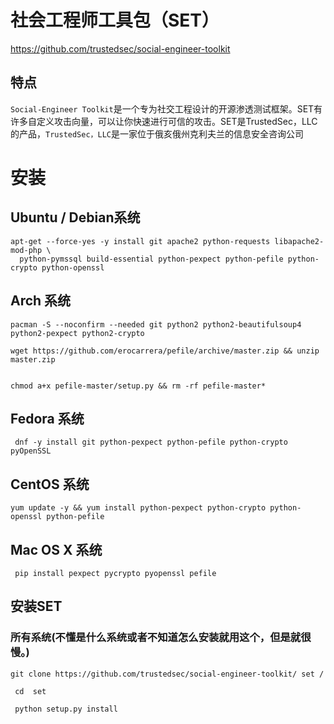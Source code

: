 # 社会工程师工具包（SET）

 https://github.com/trustedsec/social-engineer-toolkit

## 特点

`Social-Engineer Toolkit`是一个专为社交工程设计的开源渗透测试框架。SET有许多自定义攻击向量，可以让你快速进行可信的攻击。SET是TrustedSec，LLC的产品，`TrustedSec，LLC`是一家位于俄亥俄州克利夫兰的信息安全咨询公司

# 安装

## Ubuntu / Debian系统

```
apt-get --force-yes -y install git apache2 python-requests libapache2-mod-php \ 
  python-pymssql build-essential python-pexpect python-pefile python-crypto python-openssl

```

## Arch 系统

```
pacman -S --noconfirm --needed git python2 python2-beautifulsoup4 python2-pexpect python2-crypto

wget https://github.com/erocarrera/pefile/archive/master.zip && unzip master.zip


chmod a+x pefile-master/setup.py && rm -rf pefile-master*

```


## Fedora 系统

```
 dnf -y install git python-pexpect python-pefile python-crypto pyOpenSSL
```

## CentOS 系统

```
yum update -y && yum install python-pexpect python-crypto python-openssl python-pefile
```

## Mac OS X 系统

```
 pip install pexpect pycrypto pyopenssl pefile
```

## 安装SET

### 所有系统(不懂是什么系统或者不知道怎么安装就用这个，但是就很慢。)

```
git clone https://github.com/trustedsec/social-engineer-toolkit/ set / 

 cd  set

 python setup.py install
```






























